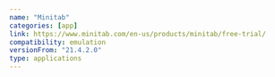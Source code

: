 ```yaml
---
name: "Minitab"
categories: [app]
link: https://www.minitab.com/en-us/products/minitab/free-trial/
compatibility: emulation
versionFrom: "21.4.2.0"
type: applications
---
```


